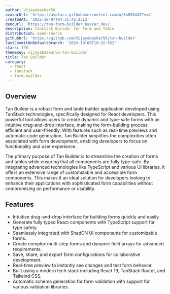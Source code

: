 ```yaml
---
author: Vijayabaskar56
avatarUrl: 'https://avatars.githubusercontent.com/u/84858449?v=4'
createdAt: '2025-10-07T04:31:46.231Z'
demoUrl: 'https://tan-form-builder.baskar.dev/'
description: Tanstack Builder for Form and Table
distribution: open-source
githubUrl: 'https://github.com/Vijayabaskar56/tan-builder'
lastCommitOnDefaultBranch: '2025-10-06T18:32:55Z'
stars: 196
themeKey: vijayabaskar56-tan-builder
title: Tan Builder
category:
  - react
  - tanstack
  - form-builder
---
```

## Overview
Tan Builder is a robust form and table builder application developed using TanStack technologies, specifically designed for React developers. This powerful tool allows users to create dynamic and type-safe forms with an intuitive drag-and-drop interface, making the form-building process efficient and user-friendly. With features such as real-time previews and automatic code generation, Tan Builder simplifies the complexities often associated with form development, enabling developers to focus on functionality and user experience.

The primary purpose of Tan Builder is to streamline the creation of forms and tables while ensuring that all components are fully type-safe. By integrating advanced technologies like TypeScript and various UI libraries, it offers an extensive range of customizable and accessible form components. This makes it an ideal solution for developers looking to enhance their applications with sophisticated form capabilities without compromising on performance or usability.

## Features
- Intuitive drag-and-drop interface for building forms quickly and easily.
- Generate fully typed React components with TypeScript support for type safety.
- Seamlessly integrated with ShadCN UI components for customizable forms.
- Create complex multi-step forms and dynamic field arrays for advanced requirements.
- Save, share, and export form configurations for collaborative development.
- Real-time preview to instantly see changes and test form behavior.
- Built using a modern tech stack including React 19, TanStack Router, and Tailwind CSS.
- Automatic schema generation for form validation with support for various validation libraries.
